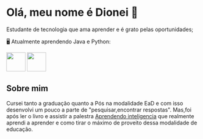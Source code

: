 # Olá, meu nome é Dionei 👋
  Estudante de tecnologia que ama aprender e é grato pelas oportunidades;
 
  🖥️ Atualmente aprendendo Java e Python:
  
 <img width='50' heigth='50' src="https://cdn.jsdelivr.net/gh/devicons/devicon/icons/java/java-original.svg" />   
 
 <img width='50' heigth='50' src="https://cdn.jsdelivr.net/gh/devicons/devicon/icons/python/python-original.svg" />
 
 ## Sobre mim
Cursei tanto a graduação quanto a Pós na modalidade EaD e com isso desenvolvi um pouco a parte de "pesquisar,encontrar respostas".
 Mas,foi após ler o livro e assistir a palestra [Aprendendo inteligencia](https://www.youtube.com/watch?v=RlSCoYwnxr4) que realmente aprendi a aprender e como tirar o máximo  de proveito dessa modalidade de educação.
 

            
          
           
          
          
          

